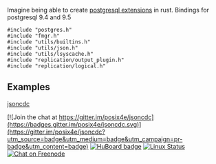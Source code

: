 Imagine being able to create [postgresql extensions](https://www.postgresql.org/docs/9.4/static/extend-extensions.html) in rust. Bindings for postgresql 9.4 and 9.5

```
#include "postgres.h"
#include "fmgr.h"
#include "utils/builtins.h"
#include "utils/json.h"
#include "utils/lsyscache.h"
#include "replication/output_plugin.h"
#include "replication/logical.h"
```

Examples
---------------------
[jsoncdc](https://github.com/posix4e/jsoncdc)

[![Join the chat at https://gitter.im/posix4e/jsoncdc](https://badges.gitter.im/posix4e/jsoncdc.svg)](https://gitter.im/posix4e/jsoncdc?utm_source=badge&utm_medium=badge&utm_campaign=pr-badge&utm_content=badge)
[![HuBoard badge](http://img.shields.io/badge/Hu-Board-7965cc.svg)](https://huboard.com/posix4e/jsoncdc)
[![Linux Status](https://travis-ci.org/posix4e/jsoncdc.svg?branch=master)](https://travis-ci.org/posix4e/rpgffi)
[![Chat on Freenode](https://img.shields.io/badge/freenode-%23jsoncdc-brightgreen.svg)](irc://chat.freenode.net/jsoncdc)

